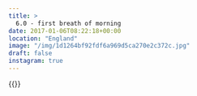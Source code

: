 ```yaml
---
title: >
  6.0 - first breath of morning
date: 2017-01-06T08:22:18+00:00
location: "England"
image: "/img/1d1264bf92fdf6a969d5ca270e2c372c.jpg"
draft: false
instagram: true
---
```


{{<photo src="/img/1d1264bf92fdf6a969d5ca270e2c372c.jpg">}}
